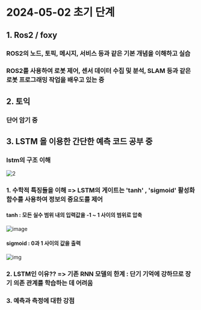 # 2024-05-02 초기 단계
## 1. Ros2 / foxy
### ROS2의 노드, 토픽, 메시지, 서비스 등과 같은 기본 개념을 이해하고 실습
### ROS2를 사용하여 로봇 제어, 센서 데이터 수집 및 분석, SLAM 등과 같은 로봇 프로그래밍 작업을 배우고 있는 중

## 2. 토익
### 단어 암기 중

## 3. LSTM 을 이용한 간단한 예측 코드 공부 중
### lstm의 구조 이해
![2](https://github.com/Sungmyunghoon/2024-05-02/assets/112747810/19662a3b-ec1d-4b1c-acb9-a2f903d647ec)

### 1. 수학적 특징들을 이해 => LSTM의 게이트는 'tanh' , 'sigmoid' 활성화 함수를 사용하여 정보의 중요도를 제어
#### tanh :  모든 실수 범위 내의 입력값을 -1 ~ 1 사이의 범위로 압축
![image](https://github.com/Sungmyunghoon/2024-05-02/assets/112747810/a3177610-84ca-4c1b-89a8-290bb68af2ec)
#### sigmoid :  0과 1 사이의 값을 출력
![img](https://github.com/Sungmyunghoon/2024-05-02/assets/112747810/7eb0c6b1-4364-4f71-b0f3-588a6121d3d9)
### 2. LSTM인 이유?? => 기존 RNN 모델의 한계 : 단기 기억에 강하므로 장기 의존 관계를 학습하는 데 어려움
### 3. 예측과 측정에 대한 강점
